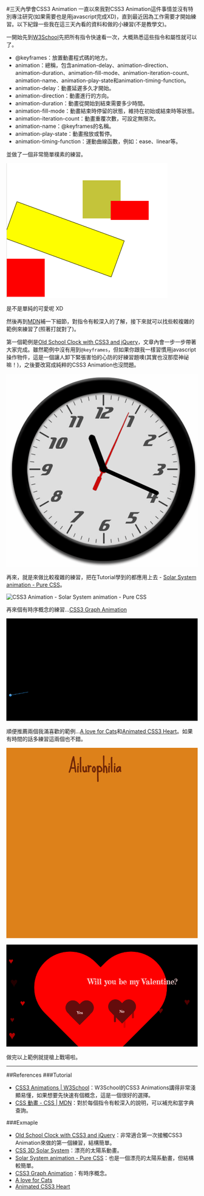 #三天內學會CSS3 Animation
一直以來我對CSS3 Animation這件事情並沒有特別專注研究(如果需要也是用javascript完成XD)，直到最近因為工作需要才開始練習。以下紀錄一些我在這三天內看的資料和做的小練習(不是教學文)。

一開始先到[W3School](http://www.w3schools.com/css/css3_animations.asp)先把所有指令快速看一次，大概熟悉這些指令和屬性就可以了。  

- @keyframes：放置動畫程式碼的地方。
- animation：總稱，包含animation-delay、animation-direction、animation-duration、animation-fill-mode、animation-iteration-count、animation-name、animation-play-state和animation-timing-function。
- animation-delay：動畫延遲多久才開始。
- animation-direction：動畫進行的方向。
- animation-duration：動畫從開始到結束需要多少時間。
- animation-fill-mode：動畫結束時停留的狀態，維持在初始或結束時等狀態。
- animation-iteration-count：動畫重覆次數，可設定無限次。
- animation-name：@keyframes的名稱。
- animation-play-state：動畫撥放或暫停。
- animation-timing-function：運動曲線函數，例如：ease、linear等。

並做了一個非常簡單樸素的練習。  

![CSS3 Animation](demo/css3-animation-1.gif)  

是不是單純的可愛呢 XD

然後再到[MDN](https://developer.mozilla.org/zh-TW/docs/Web/CSS/CSS_Animations/Using_CSS_animations)補一下細節，對指令有較深入的了解，接下來就可以找些較複雜的範例來練習了(照著打就對了)。

第一個範例是[Old School Clock with CSS3 and jQuery](https://css-tricks.com/css3-clock)，文章內會一步一步帶著大家完成。雖然範例中沒有用到`@keyframes`，但如果你跟我一樣習慣用javascript操作物件，這是一個讓人卸下緊張害怕的心防的好練習題噢(其實也沒那麼神祕嘛！)，之後要改寫成純粹的CSS3 Animation也沒問題。  

![CSS3 Animation - Old School Clock with CSS3 and jQuer](demo/css3-animation-2.gif)

再來，就是來做比較複雜的練習，把在Tutorial學到的都應用上去 - [Solar System animation - Pure CSS](http://codepen.io/kowlor/pen/ZYYQoy)。

![CSS3 Animation - Solar System animation - Pure CSS](demo/css3-animation-3.gif)

再來個有時序概念的練習...[CSS3 Graph Animation](http://www.alessioatzeni.com/blog/css3-graph-animation)

![CSS3 Graph Animation](demo/css3-animation-4.gif)

順便推薦兩個我滿喜歡的範例...[A love for Cats](http://codepen.io/charisseysabel/pen/adXGMe)和[Animated CSS3 Heart](http://codepen.io/N_R_Web_Designer/pen/zxwVKX)。如果有時間的話多練習這兩個也不錯。

![CSS3 Animation - A love for Cats](demo/css3-animation-6.gif)  

![Animated CSS3 Heart](demo/css3-animation-5.gif)  

做完以上範例就提槍上戰場啦。

---
##References
###Tutorial
- [CSS3 Animations | W3School](http://www.w3schools.com/css/css3_animations.asp)：W3School的CSS3 Animations講得非常淺顯易懂，如果想要先快速有個概念，這是一個很好的選擇。
- [CSS 動畫 - CSS | MDN](https://developer.mozilla.org/zh-TW/docs/Web/CSS/CSS_Animations/Using_CSS_animations)：對於每個指令有較深入的說明，可以補充和當字典查詢。

###Exmaple
- [Old School Clock with CSS3 and jQuery](https://css-tricks.com/css3-clock)：非常適合第一次接觸CSS3 Animation來做的第一個練習，結構簡單。
- [CSS 3D Solar System](http://codepen.io/juliangarnier/pen/idhuG)：漂亮的太陽系動畫。
- [Solar System animation - Pure CSS](http://codepen.io/kowlor/pen/ZYYQoy)：也是一個漂亮的太陽系動畫，但結構較簡單。
- [CSS3 Graph Animation](http://www.alessioatzeni.com/blog/css3-graph-animation)：有時序概念。
- [A love for Cats](http://codepen.io/charisseysabel/pen/adXGMe)
- [Animated CSS3 Heart](http://codepen.io/N_R_Web_Designer/pen/zxwVKX)